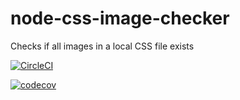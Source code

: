 # node-css-image-checker
Checks if all images in a local CSS file exists

[![CircleCI](https://circleci.com/gh/gemal/node-css-image-checker.svg?style=svg)](https://circleci.com/gh/gemal/node-css-image-checker)

[![codecov](https://codecov.io/gh/gemal/node-css-image-checker/branch/master/graph/badge.svg)](https://codecov.io/gh/gemal/node-css-image-checker)

